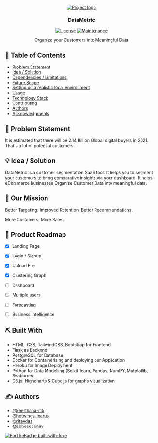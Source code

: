 <p align="center">
  <a href="" rel="noopener">
 <img src="https://i.imgur.com/QIShjP2.png" alt="Project logo"></a>
</p>

<h3 align="center">DataMetric</h3>
                                
 <div align="center">


[![License](https://img.shields.io/badge/license-MIT-blue.svg)](LICENSE.md)
[![Maintenance](https://img.shields.io/badge/Maintained%3F-yes-green.svg)](https://GitHub.com/Naereen/StrapDown.js/graphs/commit-activity)


</div>

<p align="center">Organize your Customers into Meaningful Data
    <br> 
</p>

## 📝 Table of Contents
- [Problem Statement](#problem_statement)
- [Idea / Solution](#idea)
- [Dependencies / Limitations](#limitations)
- [Future Scope](#future_scope)
- [Setting up a realistic local environment](#getting_started)
- [Usage](#usage)
- [Technology Stack](#tech_stack)
- [Contributing](../CONTRIBUTING.md)
- [Authors](#authors)
- [Acknowledgments](#acknowledgments)

## 🧐 Problem Statement <a name = "problem_statement"></a>
It is estimated that there will be  2.14 Billion Global digital buyers in 2021. That's a lot of potential customers. 


## 💡 Idea / Solution <a name = "idea"></a>
DataMetric is a customer segmentation SaaS tool. It helps you to segment your customers to bring comparative insights via your dashboard. It helps eCommerce businesses Organise Customer Data into meaningful data.

## 👀 Our Mission <a name = "mission"></a>
Better Targeting.
Improved Retention.
Better Recommendations.

More Customers, More Sales.

## 🚀 Product Roadmap <a name = "roadmap"></a>

 * [x] Landing Page
 * [x] Login / Signup
 * [x] Upload File
 * [x] Clustering Graph
 * [ ] Dashboard
 * [ ] Multiple users
 * [ ] Forecasting
 * [ ] Business Intelligence


## ⛏️ Built With <a name = "tech_stack"></a>

- HTML. CSS, TailwindCSS, Bootstrap for Frontend
- Flask as Backend
- PostgreSQL for Database
- Docker for Containerising and deploying our Application
- Heroku for Image Deployment
- Python for Data Modelling (Scikit-learn, Pandas, NumPY, Matplotlib, Seaborne)
- D3.js, Highcharts & Cube.js for graphs visualization


                  
## ✍️ Authors <a name = "authors"></a>
- [@keerthana-r15](https://github.com/keerthana-r15) 
- [@hotwings-icarus](https://github.com/hotwings-icarus)
- [@ritavdas](https://github.com/ritavdas)
- [@abheeeeenav](https://github.com/abheeeenav) 



[![ForTheBadge built-with-love](http://ForTheBadge.com/images/badges/built-with-love.svg)](https://GitHub.com/Naereen/)



